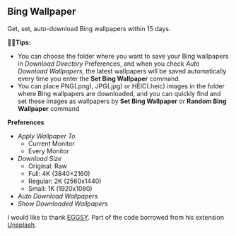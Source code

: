 ## Bing Wallpaper

Get, set, auto-download Bing wallpapers within 15 days.

**🌟🌟Tips:**

- You can choose the folder where you want to save your Bing wallpapers in _Download Directory_ Preferences, and when you check _Auto Download Wallpapers_, the latest wallpapers will be saved automatically every time you enter the **Set Bing Wallpaper** command.
- You can place PNG(.png), JPG(.jpg) or HEIC(.heic) images in the folder where Bing wallpapers are downloaded, and you can quickly find and set these images as wallpapers by **Set Bing Wallpaper** or **Random Bing Wallpaper** command

**Preferences**

- _Apply Wallpaper To_
  - Current Monitor
  - Every Monitor
- _Download Size_
  - Original: Raw
  - Full: 4K (3840×2160)
  - Regular: 2K (2560x1440)
  - Small: 1K (1920x1080)
- _Auto Download Wallpapers_
- _Show Downloaded Wallpapers_

I would like to thank [EGGSY](https://www.raycast.com/eggsy).
Part of the code borrowed from his extension [Unsplash](https://www.raycast.com/eggsy/unsplash).
